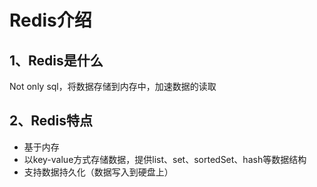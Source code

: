 # Redis介绍

## 1、Redis是什么

Not only sql，将数据存储到内存中，加速数据的读取

## 2、Redis特点

* 基于内存
* 以key-value方式存储数据，提供list、set、sortedSet、hash等数据结构
* 支持数据持久化（数据写入到硬盘上）

